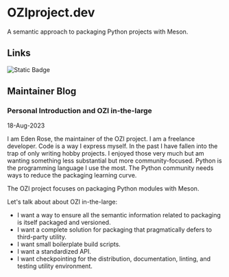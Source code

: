 # OZIproject.dev

A semantic approach to packaging Python projects with Meson.

## Links

![Static Badge](https://img.shields.io/badge/Documentation-grey?style=for-the-badge&logo=readthedocs&link=https%3A%2F%2Fdocs.oziproject.dev)

## Maintainer Blog

### Personal Introduction and OZI in-the-large

18-Aug-2023

I am Eden Rose, the maintainer of the OZI project.
I am a freelance developer. Code is a way I express myself.
In the past I have fallen into the trap of only writing hobby projects.
I enjoyed those very much but am wanting something less substantial but more community-focused.
Python is the programming language I use the most.
The Python community needs ways to reduce the packaging learning curve.

The OZI project focuses on packaging Python modules with Meson.

Let's talk about about OZI in-the-large:

* I want a way to ensure all the semantic information related to packaging is itself packaged and versioned.
* I want a complete solution for packaging that pragmatically defers to third-party utility.
* I want small boilerplate build scripts.
* I want a standardized API.
* I want checkpointing for the distribution, documentation, linting, and testing utility environment.
